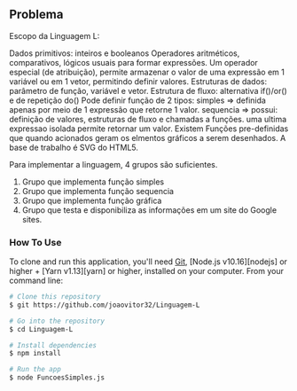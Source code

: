 <h2>Problema</h2>
<p>Escopo da Linguagem L:

Dados primitivos: inteiros e booleanos
Operadores aritméticos, comparativos, lógicos usuais para formar expressões. Um operador especial (de atribuição), permite
armazenar o valor de uma expressão em 1 variável ou em 1 vetor, permitindo definir valores.
Estruturas de dados: parâmetro de função, variável e vetor.
Estrutura de fluxo: alternativa if()/or() e de repetição do()
Pode definir função de 2 tipos:
simples => definida apenas por meio de 1 expressão que retorne 1 valor.
sequencia => possui: definição de valores, estruturas de fluxo e chamadas a funções.
uma ultima expressao isolada permite retornar um valor.
Existem Funções pre-definidas que quando acionados geram os elmentos gráficos a serem desenhados. A base de trabalho é SVG do HTML5.</p>

Para implementar a linguagem, 4 grupos são suficientes.
  1) Grupo que implementa função simples
  2) Grupo que implementa função sequencia  
  3) Grupo que implementa função gráfica
  4) Grupo que testa e disponibiliza as informações em um site do Google sites.

<h3>How To Use</h3>

To clone and run this application, you'll need [Git](https://git-scm.com), [Node.js v10.16][nodejs] or higher + [Yarn v1.13][yarn] or higher, installed on your computer. From your command line:
  
  ```bash
# Clone this repository
$ git https://github.com/joaovitor32/Linguagem-L

# Go into the repository
$ cd Linguagem-L

# Install dependencies
$ npm install

# Run the app
$ node FuncoesSimples.js

```
